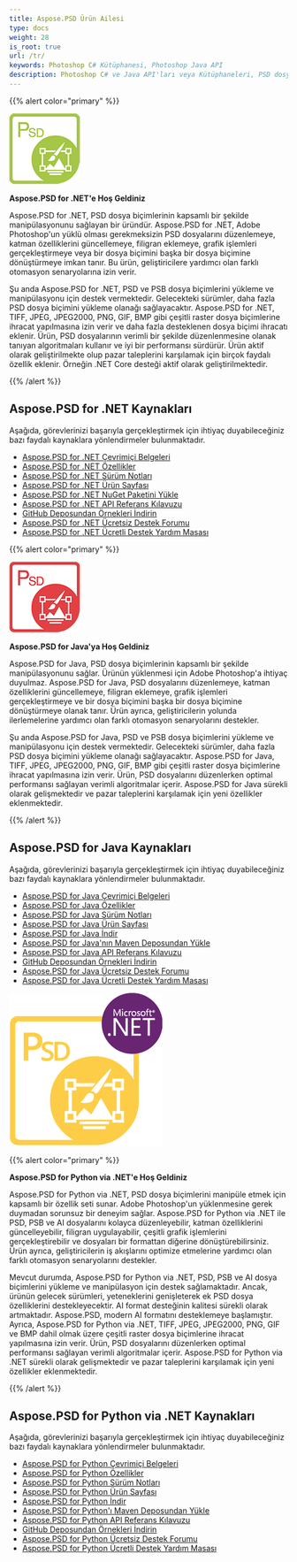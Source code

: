 ```yaml
---
title: Aspose.PSD Ürün Ailesi
type: docs
weight: 28
is_root: true
url: /tr/
keywords: Photoshop C# Kütüphanesi, Photoshop Java API
description: Photoshop C# ve Java API'ları veya Kütüphaneleri, PSD dosya biçimlerinin kapsamlı bir şekilde manipülasyonunu sağlar. Ürünlerin yüklenmesi için Adobe Photoshop'a ihtiyaç duyulmaz ve PSD ve PSB dosya biçimlerini yükleme, manipülasyon ve çeşitli raster dosya biçimlerine dönüştürme konusunda destek verir, örneğin TIFF, JPEG, JPEG2000, PNG, GIF ve BMP.
---
```


{{% alert color="primary" %}} 

**![Aspose.PSD for .NET Ürün Logosu](home_1.png)**

**Aspose.PSD for .NET'e Hoş Geldiniz**

Aspose.PSD for .NET, PSD dosya biçimlerinin kapsamlı bir şekilde manipülasyonunu sağlayan bir üründür. Aspose.PSD for .NET, Adobe Photoshop'un yüklü olması gerekmeksizin PSD dosyalarını düzenlemeye, katman özelliklerini güncellemeye, filigran eklemeye, grafik işlemleri gerçekleştirmeye veya bir dosya biçimini başka bir dosya biçimine dönüştürmeye imkan tanır. Bu ürün, geliştiricilere yardımcı olan farklı otomasyon senaryolarına izin verir.

Şu anda Aspose.PSD for .NET, PSD ve PSB dosya biçimlerini yükleme ve manipülasyonu için destek vermektedir. Gelecekteki sürümler, daha fazla PSD dosya biçimini yükleme olanağı sağlayacaktır. Aspose.PSD for .NET, TIFF, JPEG, JPEG2000, PNG, GIF, BMP gibi çeşitli raster dosya biçimlerine ihracat yapılmasına izin verir ve daha fazla desteklenen dosya biçimi ihracatı eklenir. Ürün, PSD dosyalarının verimli bir şekilde düzenlenmesine olanak tanıyan algoritmaları kullanır ve iyi bir performansı sürdürür. Ürün aktif olarak geliştirilmekte olup pazar taleplerini karşılamak için birçok faydalı özellik eklenir. Örneğin .NET Core desteği aktif olarak geliştirilmektedir.

{{% /alert %}} 

## **Aspose.PSD for .NET Kaynakları**

Aşağıda, görevlerinizi başarıyla gerçekleştirmek için ihtiyaç duyabileceğiniz bazı faydalı kaynaklara yönlendirmeler bulunmaktadır.

- [Aspose.PSD for .NET Çevrimiçi Belgeleri](/psd/tr/net/)
- [Aspose.PSD for .NET Özellikler](/psd/tr/net/features/)
- [Aspose.PSD for .NET Sürüm Notları](/psd/tr/net/release-notes/)
- [Aspose.PSD for .NET Ürün Sayfası](https://products.aspose.com/psd/net)
- [Aspose.PSD for .NET NuGet Paketini Yükle](https://www.nuget.org/packages/Aspose.PSD/)
- [Aspose.PSD for .NET API Referans Kılavuzu](https://reference.aspose.com/net/psd)
- [GitHub Deposundan Örnekleri İndirin](https://github.com/aspose-psd/Aspose.PSD-for-.NET)
- [Aspose.PSD for .NET Ücretsiz Destek Forumu](https://forum.aspose.com/c/psd)
- [Aspose.PSD for .NET Ücretli Destek Yardım Masası](https://helpdesk.aspose.com/)

{{% alert color="primary" %}} 

**![Aspose.PSD for Java Ürün Logosu](aspose-psd-for-java-home_1.png)**

**Aspose.PSD for Java'ya Hoş Geldiniz**

Aspose.PSD for Java, PSD dosya biçimlerinin kapsamlı bir şekilde manipülasyonunu sağlar. Ürünün yüklenmesi için Adobe Photoshop'a ihtiyaç duyulmaz. Aspose.PSD for Java, PSD dosyalarını düzenlemeye, katman özelliklerini güncellemeye, filigran eklemeye, grafik işlemleri gerçekleştirmeye ve bir dosya biçimini başka bir dosya biçimine dönüştürmeye olanak tanır. Ürün ayrıca, geliştiricilerin yolunda ilerlemelerine yardımcı olan farklı otomasyon senaryolarını destekler.

Şu anda Aspose.PSD for Java, PSD ve PSB dosya biçimlerini yükleme ve manipülasyonu için destek vermektedir. Gelecekteki sürümler, daha fazla PSD dosya biçimini yükleme olanağı sağlayacaktır. Aspose.PSD for Java, TIFF, JPEG, JPEG2000, PNG, GIF, BMP gibi çeşitli raster dosya biçimlerine ihracat yapılmasına izin verir. Ürün, PSD dosyalarını düzenlerken optimal performansı sağlayan verimli algoritmalar içerir. Aspose.PSD for Java sürekli olarak gelişmektedir ve pazar taleplerini karşılamak için yeni özellikler eklenmektedir.

{{% /alert %}} 

## **Aspose.PSD for Java Kaynakları**

Aşağıda, görevlerinizi başarıyla gerçekleştirmek için ihtiyaç duyabileceğiniz bazı faydalı kaynaklara yönlendirmeler bulunmaktadır.

- [Aspose.PSD for Java Çevrimiçi Belgeleri](/psd/tr/java/)
- [Aspose.PSD for Java Özellikler](/psd/tr/java/features/)
- [Aspose.PSD for Java Sürüm Notları](/psd/tr/java/release-notes/)
- [Aspose.PSD for Java Ürün Sayfası](https://products.aspose.com/psd/java)
- [Aspose.PSD for Java İndir](https://repository.aspose.com/webapp/#/artifacts/browse/tree/General/repo/com/aspose/aspose-psd)
- [Aspose.PSD for Java'nın Maven Deposundan Yükle](/psd/tr/java/installation/)
- [Aspose.PSD for Java API Referans Kılavuzu](https://reference.aspose.com/java/psd)
- [GitHub Deposundan Örnekleri İndirin](https://github.com/aspose-psd/Aspose.PSD-for-Java)
- [Aspose.PSD for Java Ücretsiz Destek Forumu](https://forum.aspose.com/c/psd)
- [Aspose.PSD for Java Ücretli Destek Yardım Masası](https://helpdesk.aspose.com/)

![Aspose.PSD for Python via .NET Ürün Logosu](aspose-psd-for-python-home_1.png)

{{% alert color="primary" %}} 

**Aspose.PSD for Python via .NET'e Hoş Geldiniz**

Aspose.PSD for Python via .NET, PSD dosya biçimlerini manipüle etmek için kapsamlı bir özellik seti sunar. Adobe Photoshop'un yüklenmesine gerek duymadan sorunsuz bir deneyim sağlar. Aspose.PSD for Python via .NET ile PSD, PSB ve AI dosyalarını kolayca düzenleyebilir, katman özelliklerini güncelleyebilir, filigran uygulayabilir, çeşitli grafik işlemlerini gerçekleştirebilir ve dosyaları bir formattan diğerine dönüştürebilirsiniz. Ürün ayrıca, geliştiricilerin iş akışlarını optimize etmelerine yardımcı olan farklı otomasyon senaryolarını destekler.

Mevcut durumda, Aspose.PSD for Python via .NET, PSD, PSB ve AI dosya biçimlerini yükleme ve manipülasyon için destek sağlamaktadır. Ancak, ürünün gelecek sürümleri, yeteneklerini genişleterek ek PSD dosya özelliklerini destekleyecektir. AI format desteğinin kalitesi sürekli olarak artmaktadır. Aspose.PSD, modern AI formatını desteklemeye başlamıştır. Ayrıca, Aspose.PSD for Python via .NET, TIFF, JPEG, JPEG2000, PNG, GIF ve BMP dahil olmak üzere çeşitli raster dosya biçimlerine ihracat yapılmasına izin verir. Ürün, PSD dosyalarını düzenlerken optimal performansı sağlayan verimli algoritmalar içerir. Aspose.PSD for Python via .NET sürekli olarak gelişmektedir ve pazar taleplerini karşılamak için yeni özellikler eklenmektedir.

{{% /alert %}} 

## **Aspose.PSD for Python via .NET Kaynakları**

Aşağıda, görevlerinizi başarıyla gerçekleştirmek için ihtiyaç duyabileceğiniz bazı faydalı kaynaklara yönlendirmeler bulunmaktadır.

- [Aspose.PSD for Python Çevrimiçi Belgeleri](/psd/tr/python-net/)
- [Aspose.PSD for Python Özellikler](/psd/tr/python-net/features/)
- [Aspose.PSD for Python Sürüm Notları](/psd/tr/python-net/release-notes/)
- [Aspose.PSD for Python Ürün Sayfası](https://products.aspose.com/psd/python-net)
- [Aspose.PSD for Python İndir](https://repository.aspose.com/webapp/#/artifacts/browse/tree/General/repo/com/aspose/aspose-psd)
- [Aspose.PSD for Python'ı Maven Deposundan Yükle](/psd/tr/python-net/installation/)
- [Aspose.PSD for Python API Referans Kılavuzu](https://reference.aspose.com/python-net/psd)
- [GitHub Deposundan Örnekleri İndirin](https://github.com/aspose-psd/Aspose.PSD-for-Python-Net)
- [Aspose.PSD for Python Ücretsiz Destek Forumu](https://forum.aspose.com/c/psd)
- [Aspose.PSD for Python Ücretli Destek Yardım Masası](https://helpdesk.aspose.com/)
